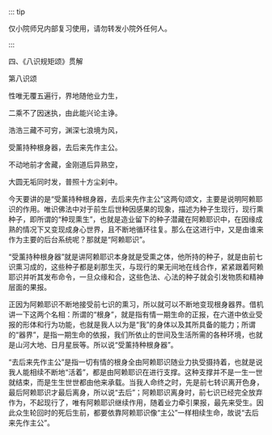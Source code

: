::: tip

仅小院师兄内部复习使用，请勿转发小院外任何人。

:::

四、《八识规矩颂》贯解

第八识颂

性唯无覆五遍行，界地随他业力生，

二乘不了因迷执，由此能兴论主诤。

浩浩三藏不可穷，渊深七浪境为风，

受薰持种根身器，去后来先作主公。

不动地前才舍藏，金刚道后异熟空，

大圆无垢同时发，普照十方尘刹中。

​          今天要讲的是“受薰持种根身器，去后来先作主公”这两句颂文，主要是说明阿赖耶识的作用。唯识佛法中对于前生后世种因感果的现象，描述为种子生现行，现行熏种子，即所谓的“种现熏生”，也就是造业留下的种子潜藏在阿赖耶识中，在因缘成熟的情况下又变现成身心世界，且不断地循环往复。那么在这进行中，又是由谁来作为主要的后台系统呢？那就是“阿赖耶识”。

​         “受薰持种根身器”就是讲阿赖耶识本身就是受熏之体，他所持的种子，就是由前七识熏习成的，这些种子都是刹那生灭，与现行的果无间地在线合作，紧紧跟着阿赖耶识并听其发布命令，一旦众缘和合，这些色法、心法的种子就会引发物质和精神层面的果报。

​         正因为阿赖耶识不断地接受前七识的熏习，所以就可以不断地变现根身器界。借机讲一下这两个名相：所谓的“根身”，就是指有情一期生命的正报，在六道中依业受报的形体和行为功能，也就是我人以为是“我”的身体以及其所具备的能力；所谓的“器界”，是指一期生命的依报，我们所依止的世间及生活所需的各种环境，也就是山河大地、日月星辰等。所以说“受薰持种根身器”。

​         “去后来先作主公”是指一切有情的根身全由阿赖耶识随业力执受摄持着，也就是说我人能相续不断地“活着”，都是由阿赖耶识在进行支撑。这种支撑并不是一生一世就结束，而是生生世世都由他来承载。当我人命终之时，先是前七转识离开色身，最后阿赖耶识才最后离身，所以说“去后”；阿赖耶识离身时，前七识已经完全放弃作为，不起现行了，唯有阿赖耶识继续作用，随着业力牵引果报，最先来受生。因此众生轮回时的死后生前，都要依靠阿赖耶识像“主公”一样相续生命，故说“去后来先作主公”。
